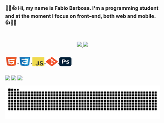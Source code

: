 ###  👨‍💻👍 Hi, my name is Fabio Barbosa. I'm a programming student and at the moment I focus on front-end, both web and mobile. 👍👨‍💻

<br><div align="center">
  <a href="https://github.com/fab1obarbosa">
  <img height="180em" src="https://github-readme-stats.vercel.app/api?username=fab1obarbosa&show_icons=true&theme=synthwave&include_all_commits=true&count_private=true"/>
  <img height="180em" src="https://github-readme-stats.vercel.app/api/top-langs/?username=fab1obarbosa&layout=compact&langs_count=7&theme=synthwave"/>
</div>
  
<div style="display: inline_block"><br>
  <img align="center" alt="html-icon" height="30" width="40" src="https://raw.githubusercontent.com/devicons/devicon/master/icons/html5/html5-original.svg">
  <img align="center" alt="css-icon" height="30" width="40" src="https://raw.githubusercontent.com/devicons/devicon/master/icons/css3/css3-original.svg">
  <img align="center" alt="javaScript-icon" height="30" width="40" src="https://github.com/devicons/devicon/blob/master/icons/javascript/javascript-original.svg">
    <img align="center" alt="git-icon" height="30" width="40" src="https://github.com/devicons/devicon/blob/master/icons/git/git-original.svg">
  <img align="center" alt="photoshop-icon" height="30" width="40" src="https://github.com/devicons/devicon/blob/master/icons/photoshop/photoshop-plain.svg">
 <!-- <img align="center" alt="csharp-icon" height="30" width="40" src="https://github.com/devicons/devicon/blob/master/icons/csharp/csharp-original.svg">
  <img align="center" alt="java-icon" height="30" width="40" src="https://github.com/devicons/devicon/blob/master/icons/java/java-original.svg">
  <img align="center" alt="android-icon" height="30" width="40" src="https://github.com/devicons/devicon/blob/master/icons/android/android-original.svg">
  <img align="center" alt="kotlin-icon" height="30" width="40" src="https://github.com/devicons/devicon/blob/master/icons/kotlin/kotlin-original.svg">
 -->
</div>
  
  ##
 
<div> 
  <a href="https://instagram.com/fab1obarbosa" target="_blank"><img src="https://img.shields.io/badge/-Instagram-%23E4405F?style=for-the-badge&logo=instagram&logoColor=white" target="_blank"></a>
  <a href = "mailto:barbosafabio3110@gmail.com"><img src="https://img.shields.io/badge/-Gmail-%23333?style=for-the-badge&logo=gmail&logoColor=white" target="_blank"></a>
  <a href="https://www.linkedin.com/in/https://www.linkedin.com/in/fabio-barbosa-754927152/" target="_blank"><img src="https://img.shields.io/badge/-LinkedIn-%230077B5?style=for-the-badge&logo=linkedin&logoColor=white" target="_blank"></a> 
 
 ![Snake animation](https://raw.githubusercontent.com/fab1obarbosa/fab1obarbosa/output/github-contribution-grid-snake.svg)
 
</div>
  
